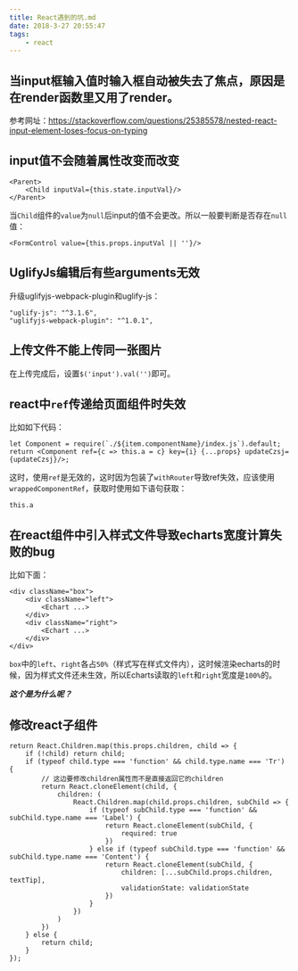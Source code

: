 ```yaml
---
title: React遇到的坑.md
date: 2018-3-27 20:55:47
tags:
    - react
---
```



## 当input框输入值时输入框自动被失去了焦点，原因是在render函数里又用了render。
 
 参考网址：https://stackoverflow.com/questions/25385578/nested-react-input-element-loses-focus-on-typing

## input值不会随着属性改变而改变

```
<Parent>
    <Child inputVal={this.state.inputVal}/>
</Parent>
```

当`Child`组件的`value`为`null`后input的值不会更改。所以一般要判断是否存在`null`值：

```
<FormControl value={this.props.inputVal || ''}/>
```

## UglifyJs编辑后有些arguments无效

升级uglifyjs-webpack-plugin和uglify-js：

```
"uglify-js": "^3.1.6",
"uglifyjs-webpack-plugin": "^1.0.1",
```

## 上传文件不能上传同一张图片

在上传完成后，设置`$('input').val('')`即可。

## react中`ref`传递给页面组件时失效

比如如下代码：

```
let Component = require(`./${item.componentName}/index.js`).default;
return <Component ref={c => this.a = c} key={i} {...props} updateCzsj={updateCzsj}/>;
```

这时，使用`ref`是无效的，这时因为包装了`withRouter`导致ref失效，应该使用`wrappedComponentRef`，获取时使用如下语句获取：

```
this.a
```

## 在react组件中引入样式文件导致echarts宽度计算失败的bug

比如下面：

```
<div className="box">
    <div className="left">
        <Echart ...>
    </div>
    <div className="right">
        <Echart ...>
    </div>
</div>
```

`box`中的`left`、`right`各占`50%`（样式写在样式文件内），这时候渲染echarts的时候，因为样式文件还未生效，所以Echarts读取的`left`和`right`宽度是`100%`的。

***这个是为什么呢？***

## 修改react子组件

```
return React.Children.map(this.props.children, child => {
    if (!child) return child;
    if (typeof child.type === 'function' && child.type.name === 'Tr') {
        // 这边要修改children属性而不是直接返回它的children
        return React.cloneElement(child, {
            children: (
                React.Children.map(child.props.children, subChild => {
                    if (typeof subChild.type === 'function' && subChild.type.name === 'Label') {
                        return React.cloneElement(subChild, {
                            required: true
                        })
                    } else if (typeof subChild.type === 'function' && subChild.type.name === 'Content') {
                        return React.cloneElement(subChild, {
                            children: [...subChild.props.children, textTip],
                            validationState: validationState
                        })
                    }
                })
            )
        })
    } else {
        return child;
    }
});
```


